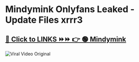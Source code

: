 
 # Mindymink Onlyfans Leaked - Update Files xrrr3

## <h2><a href="https://clipsfans.com/Mindymink&ref=git">🔗 Click to LINKS ⏩⏩ 👉 🟢 Mindymink </a></h2>

<a href="https://clipsfans.com/Mindymink&ref=git" rel="nofollow" data-target="animated-image.originalLink"><img src="https://i.ibb.co.com/xMMVF88/686577567.gif" alt="Viral Video Original" style="max-width: 100%; display: inline-block;" data-target="animated-image.originalImage"></a>

